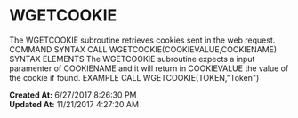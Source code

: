 # WGETCOOKIE

The WGETCOOKIE subroutine retrieves cookies sent in the web request. COMMAND SYNTAX CALL WGETCOOKIE(COOKIEVALUE,COOKIENAME) SYNTAX ELEMENTS The WGETCOOKIE subroutine expects a input paramenter of COOKIENAME and it will return in COOKIEVALUE the value of the cookie if found. EXAMPLE CALL WGETCOOKIE(TOKEN,"Token")  

**Created At:** 6/27/2017 8:26:30 PM  
**Updated At:** 11/21/2017 4:27:20 AM  

